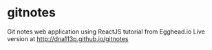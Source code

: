 # gitnotes
Git notes web application using ReactJS tutorial from Egghead.io
Live version at http://dna113p.github.io/gitnotes
